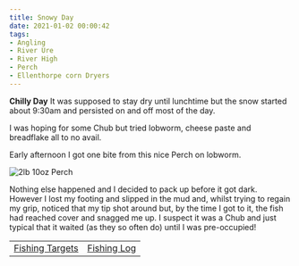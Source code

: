```yaml
---
title: Snowy Day
date: 2021-01-02 00:00:42
tags:
- Angling
- River Ure
- River High
- Perch
- Ellenthorpe corn Dryers
---
```

**Chilly Day**
It was supposed to stay dry until lunchtime but the snow started about 9:30am and persisted on and off most of the day. 

I was hoping for some Chub but tried lobworm, cheese paste and breadflake all to no avail.

Early afternoon I got one bite from this nice Perch on lobworm.

![2lb 10oz Perch](/images/2021-01-02/2lb10ozPerch.jpg)

Nothing else happened and I decided to pack up before it got dark. However I lost my footing and slipped in the mud and, whilst trying to regain my grip, noticed that my tip shot around but, by the time I got to it, the fish had reached cover and snagged me up. I suspect it was a Chub and just typical that it waited (as they so often do) until I was pre-occupied!

|||
|---------|------|
|<a href="/2020/07/20200726-Fishing-Targets/">Fishing Targets</a>|<a href="/2020/08/20200816-FishingLog/">Fishing Log</a>|
